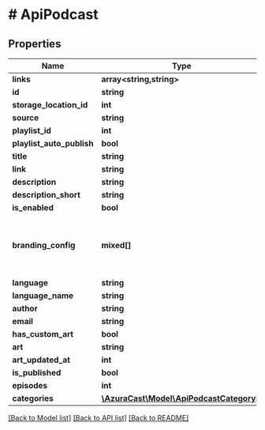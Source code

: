# # ApiPodcast

## Properties

Name | Type | Description | Notes
------------ | ------------- | ------------- | -------------
**links** | **array<string,string>** |  | [optional]
**id** | **string** |  | [optional]
**storage_location_id** | **int** |  | [optional]
**source** | **string** |  | [optional]
**playlist_id** | **int** |  | [optional]
**playlist_auto_publish** | **bool** |  | [optional]
**title** | **string** |  | [optional]
**link** | **string** |  | [optional]
**description** | **string** |  | [optional]
**description_short** | **string** |  | [optional]
**is_enabled** | **bool** |  | [optional]
**branding_config** | **mixed[]** | An array containing podcast-specific branding configuration | [optional]
**language** | **string** |  | [optional]
**language_name** | **string** |  | [optional]
**author** | **string** |  | [optional]
**email** | **string** |  | [optional]
**has_custom_art** | **bool** |  | [optional]
**art** | **string** |  | [optional]
**art_updated_at** | **int** |  | [optional]
**is_published** | **bool** |  | [optional]
**episodes** | **int** |  | [optional]
**categories** | [**\AzuraCast\Model\ApiPodcastCategory[]**](ApiPodcastCategory.md) |  | [optional]

[[Back to Model list]](../../README.md#models) [[Back to API list]](../../README.md#endpoints) [[Back to README]](../../README.md)
